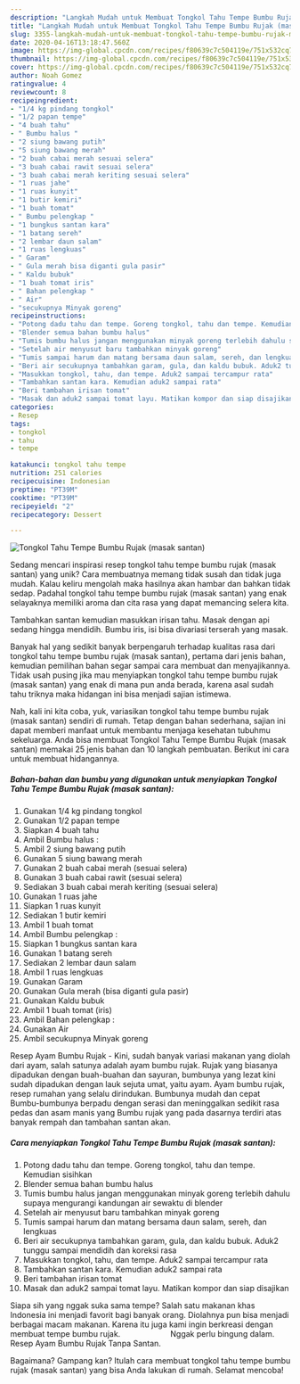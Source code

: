 ```yaml
---
description: "Langkah Mudah untuk Membuat Tongkol Tahu Tempe Bumbu Rujak (masak santan), Enak"
title: "Langkah Mudah untuk Membuat Tongkol Tahu Tempe Bumbu Rujak (masak santan), Enak"
slug: 3355-langkah-mudah-untuk-membuat-tongkol-tahu-tempe-bumbu-rujak-masak-santan-enak
date: 2020-04-16T13:18:47.560Z
image: https://img-global.cpcdn.com/recipes/f80639c7c504119e/751x532cq70/tongkol-tahu-tempe-bumbu-rujak-masak-santan-foto-resep-utama.jpg
thumbnail: https://img-global.cpcdn.com/recipes/f80639c7c504119e/751x532cq70/tongkol-tahu-tempe-bumbu-rujak-masak-santan-foto-resep-utama.jpg
cover: https://img-global.cpcdn.com/recipes/f80639c7c504119e/751x532cq70/tongkol-tahu-tempe-bumbu-rujak-masak-santan-foto-resep-utama.jpg
author: Noah Gomez
ratingvalue: 4
reviewcount: 8
recipeingredient:
- "1/4 kg pindang tongkol"
- "1/2 papan tempe"
- "4 buah tahu"
- " Bumbu halus "
- "2 siung bawang putih"
- "5 siung bawang merah"
- "2 buah cabai merah sesuai selera"
- "3 buah cabai rawit sesuai selera"
- "3 buah cabai merah keriting sesuai selera"
- "1 ruas jahe"
- "1 ruas kunyit"
- "1 butir kemiri"
- "1 buah tomat"
- " Bumbu pelengkap "
- "1 bungkus santan kara"
- "1 batang sereh"
- "2 lembar daun salam"
- "1 ruas lengkuas"
- " Garam"
- " Gula merah bisa diganti gula pasir"
- " Kaldu bubuk"
- "1 buah tomat iris"
- " Bahan pelengkap "
- " Air"
- "secukupnya Minyak goreng"
recipeinstructions:
- "Potong dadu tahu dan tempe. Goreng tongkol, tahu dan tempe. Kemudian sisihkan"
- "Blender semua bahan bumbu halus"
- "Tumis bumbu halus jangan menggunakan minyak goreng terlebih dahulu supaya mengurangi kandungan air sewaktu di blender"
- "Setelah air menyusut baru tambahkan minyak goreng"
- "Tumis sampai harum dan matang bersama daun salam, sereh, dan lengkuas"
- "Beri air secukupnya tambahkan garam, gula, dan kaldu bubuk. Aduk2 tunggu sampai mendidih dan koreksi rasa"
- "Masukkan tongkol, tahu, dan tempe. Aduk2 sampai tercampur rata"
- "Tambahkan santan kara. Kemudian aduk2 sampai rata"
- "Beri tambahan irisan tomat"
- "Masak dan aduk2 sampai tomat layu. Matikan kompor dan siap disajikan"
categories:
- Resep
tags:
- tongkol
- tahu
- tempe

katakunci: tongkol tahu tempe 
nutrition: 251 calories
recipecuisine: Indonesian
preptime: "PT39M"
cooktime: "PT39M"
recipeyield: "2"
recipecategory: Dessert

---
```



![Tongkol Tahu Tempe Bumbu Rujak (masak santan)](https://img-global.cpcdn.com/recipes/f80639c7c504119e/751x532cq70/tongkol-tahu-tempe-bumbu-rujak-masak-santan-foto-resep-utama.jpg)

Sedang mencari inspirasi resep tongkol tahu tempe bumbu rujak (masak santan) yang unik? Cara membuatnya memang tidak susah dan tidak juga mudah. Kalau keliru mengolah maka hasilnya akan hambar dan bahkan tidak sedap. Padahal tongkol tahu tempe bumbu rujak (masak santan) yang enak selayaknya memiliki aroma dan cita rasa yang dapat memancing selera kita.

Tambahkan santan kemudian masukkan irisan tahu. Masak dengan api sedang hingga mendidih. Bumbu iris, isi bisa divariasi terserah yang masak.

Banyak hal yang sedikit banyak berpengaruh terhadap kualitas rasa dari tongkol tahu tempe bumbu rujak (masak santan), pertama dari jenis bahan, kemudian pemilihan bahan segar sampai cara membuat dan menyajikannya. Tidak usah pusing jika mau menyiapkan tongkol tahu tempe bumbu rujak (masak santan) yang enak di mana pun anda berada, karena asal sudah tahu triknya maka hidangan ini bisa menjadi sajian istimewa.


Nah, kali ini kita coba, yuk, variasikan tongkol tahu tempe bumbu rujak (masak santan) sendiri di rumah. Tetap dengan bahan sederhana, sajian ini dapat memberi manfaat untuk membantu menjaga kesehatan tubuhmu sekeluarga. Anda bisa membuat Tongkol Tahu Tempe Bumbu Rujak (masak santan) memakai 25 jenis bahan dan 10 langkah pembuatan. Berikut ini cara untuk membuat hidangannya.

<!--inarticleads1-->

##### Bahan-bahan dan bumbu yang digunakan untuk menyiapkan Tongkol Tahu Tempe Bumbu Rujak (masak santan):

1. Gunakan 1/4 kg pindang tongkol
1. Gunakan 1/2 papan tempe
1. Siapkan 4 buah tahu
1. Ambil  Bumbu halus :
1. Ambil 2 siung bawang putih
1. Gunakan 5 siung bawang merah
1. Gunakan 2 buah cabai merah (sesuai selera)
1. Gunakan 3 buah cabai rawit (sesuai selera)
1. Sediakan 3 buah cabai merah keriting (sesuai selera)
1. Gunakan 1 ruas jahe
1. Siapkan 1 ruas kunyit
1. Sediakan 1 butir kemiri
1. Ambil 1 buah tomat
1. Ambil  Bumbu pelengkap :
1. Siapkan 1 bungkus santan kara
1. Gunakan 1 batang sereh
1. Sediakan 2 lembar daun salam
1. Ambil 1 ruas lengkuas
1. Gunakan  Garam
1. Gunakan  Gula merah (bisa diganti gula pasir)
1. Gunakan  Kaldu bubuk
1. Ambil 1 buah tomat (iris)
1. Ambil  Bahan pelengkap :
1. Gunakan  Air
1. Ambil secukupnya Minyak goreng


Resep Ayam Bumbu Rujak - Kini, sudah banyak variasi makanan yang diolah dari ayam, salah satunya adalah ayam bumbu rujak. Rujak yang biasanya dipadukan dengan buah-buahan dan sayuran, bumbunya yang lezat kini sudah dipadukan dengan lauk sejuta umat, yaitu ayam. Ayam bumbu rujak, resep rumahan yang selalu dirindukan. Bumbunya mudah dan cepat Bumbu-bumbunya berpadu dengan serasi dan meninggalkan sedikit rasa pedas dan asam manis yang Bumbu rujak yang pada dasarnya terdiri atas banyak rempah dan tambahan santan akan. 

<!--inarticleads2-->

##### Cara menyiapkan Tongkol Tahu Tempe Bumbu Rujak (masak santan):

1. Potong dadu tahu dan tempe. Goreng tongkol, tahu dan tempe. Kemudian sisihkan
1. Blender semua bahan bumbu halus
1. Tumis bumbu halus jangan menggunakan minyak goreng terlebih dahulu supaya mengurangi kandungan air sewaktu di blender
1. Setelah air menyusut baru tambahkan minyak goreng
1. Tumis sampai harum dan matang bersama daun salam, sereh, dan lengkuas
1. Beri air secukupnya tambahkan garam, gula, dan kaldu bubuk. Aduk2 tunggu sampai mendidih dan koreksi rasa
1. Masukkan tongkol, tahu, dan tempe. Aduk2 sampai tercampur rata
1. Tambahkan santan kara. Kemudian aduk2 sampai rata
1. Beri tambahan irisan tomat
1. Masak dan aduk2 sampai tomat layu. Matikan kompor dan siap disajikan


Siapa sih yang nggak suka sama tempe? Salah satu makanan khas Indonesia ini menjadi favorit bagi banyak orang. Diolahnya pun bisa menjadi berbagai macam makanan. Karena itu juga kami ingin berkreasi dengan membuat tempe bumbu rujak. ⠀⠀⠀⠀⠀⠀⠀⠀ Nggak perlu bingung dalam. Resep Ayam Bumbu Rujak Tanpa Santan. 

Bagaimana? Gampang kan? Itulah cara membuat tongkol tahu tempe bumbu rujak (masak santan) yang bisa Anda lakukan di rumah. Selamat mencoba!
